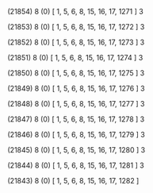 (21854) 8 (0) [ 1, 5, 6, 8, 15, 16, 17, 1271 ] 3 


(21853) 8 (0) [ 1, 5, 6, 8, 15, 16, 17, 1272 ] 3 


(21852) 8 (0) [ 1, 5, 6, 8, 15, 16, 17, 1273 ] 3 


(21851) 8 (0) [ 1, 5, 6, 8, 15, 16, 17, 1274 ] 3 


(21850) 8 (0) [ 1, 5, 6, 8, 15, 16, 17, 1275 ] 3 


(21849) 8 (0) [ 1, 5, 6, 8, 15, 16, 17, 1276 ] 3 


(21848) 8 (0) [ 1, 5, 6, 8, 15, 16, 17, 1277 ] 3 


(21847) 8 (0) [ 1, 5, 6, 8, 15, 16, 17, 1278 ] 3 


(21846) 8 (0) [ 1, 5, 6, 8, 15, 16, 17, 1279 ] 3 


(21845) 8 (0) [ 1, 5, 6, 8, 15, 16, 17, 1280 ] 3 


(21844) 8 (0) [ 1, 5, 6, 8, 15, 16, 17, 1281 ] 3 


(21843) 8 (0) [ 1, 5, 6, 8, 15, 16, 17, 1282 ]  

